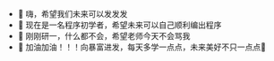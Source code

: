 - 👋 嗨，希望我们未来可以发发发
- 👀 现在是一名程序初学者，希望未来可以自己顺利编出程序
- 🌱 刚刚研一，什么都不会，希望老师今天不会骂我
- 💞️ 加油加油！！！向暴富进发，每天多学一点点，未来美好不只一点点💞️

